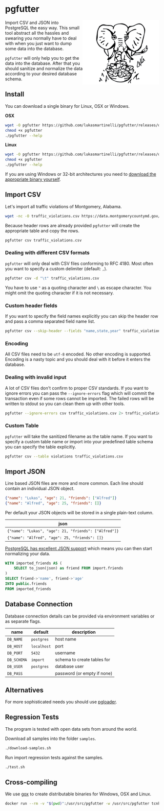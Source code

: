 # pgfutter

<img align="right" alt="elephant" src="elephant.jpg" />

Import CSV and JSON into PostgreSQL the easy way.
This small tool abstract all the hassles and swearing you normally
have to deal with when you just want to dump some data into the database.

`pgfutter` will only help you to get the data into the database. After that
you should sanitize and normalize the data according to your desired
database schema.

## Install

You can download a single binary for Linux, OSX or Windows.

**OSX**

```bash
wget -O pgfutter https://github.com/lukasmartinelli/pgfutter/releases/download/v0.1-alpha/pgfutter_darwin_amd64
chmod +x pgfutter
./pgfutter --help
```

**Linux**

```bash
wget -O pgfutter https://github.com/lukasmartinelli/pgfutter/releases/download/v0.1-alpha/pgfutter_linux_amd64
chmod +x pgfutter
./pgfutter --help
```

If you are using Windows or 32-bit architectures you need to [download the appropriate binary
yourself](https://github.com/lukasmartinelli/pgfutter/releases/latest).

## Import CSV

Let's import all traffic violations of Montgomery, Alabama.

```bash
wget -nc -O traffic_violations.csv https://data.montgomerycountymd.gov/api/views/4mse-ku6q/rows.csv
```

Because header rows are already provided `pgfutter` will create the appropriate
table and copy the rows.

```bash
pgfutter csv traffic_violations.csv
```

### Dealing with different CSV formats

`pgfutter` will only deal with CSV files conforming to RFC 4180.
Most often you want to specify a custom delimiter (default: `,`).

```bash
pgfutter csv -d "\t" traffic_violations.csv
```

You have to use `"` as a quoting character and `\` as escape character.
You might omit the quoting character if it is not necessary.

### Custom header fields

If you want to specify the field names explicitly you can
skip the header row and pass a comma separated field name list.

```bash
pgfutter csv --skip-header --fields "name,state,year" traffic_violations.csv
```

### Encoding

All CSV files need to be `utf-8` encoded. No other encoding is supported.
Encoding is a nasty topic and you should deal with it before it enters
the database.

### Dealing with invalid input

A lot of CSV files don't confirm to proper CSV standards. If you want
to ignore errors you can pass the `--ignore-errors` flag which will
commit the transaction even if some rows cannot be imported.
The failed rows will be written to stdout so you can clean them up with other tools.

```bash
pgfutter --ignore-errors csv traffic_violations.csv 2> traffic_violations_errors.csv
```

### Custom Table

`pgfutter` will take the sanitized filename as the table name. If you want to specify a custom table name or import into your predefined table schema you can specify the table explicitly.

```bash
pgfutter csv --table violations traffic_violations.csv
```

## Import JSON

Line based JSON files are more and more common.
Each line should contain an individual JSON object.

```json
{"name": "Lukas", "age": 21, "friends": ["Alfred"]}
{"name": "Alfred", "age": 25, "friends": []}
```

Per default your JSON objects will be stored in a single plain-text column.

json                                                  |
------------------------------------------------------|
`{"name": "Lukas", "age": 21, "friends": ["Alfred"]}` |
`{"name": "Alfred", "age": 25, "friends": []}`        |

[PostgreSQL has excellent JSON support](http://www.postgresql.org/docs/9.3/static/functions-json.html) which means you can then start
normalizing your data.

```sql
WITH imported_friends AS (
    SELECT to_json(json) as friend FROM import.friends
)
SELECT friend->'name', friend->'age'
INTO public.friends
FROM imported_friends
```

## Database Connection

Database connection details can be provided via environment variables
or as separate flags.

name        | default     | description
------------|-------------|------------------------------
`DB_NAME`   | `postgres`  | host name
`DB_HOST`   | `localhost` | port
`DB_PORT`   | `5432`      | username
`DB_SCHEMA` | `import`    | schema to create tables for
`DB_USER`   | `postgres`  | database user
`DB_PASS`   |             | password (or empty if none)

## Alternatives

For more sophisticated needs you should use [pgloader](http://pgloader.io).

## Regression Tests

The program is tested with open data sets from around the world.

Download all samples into the folder `samples`.

```bash
./download-samples.sh
```

Run import regression tests against the samples.

```bash
./test.sh
```

## Cross-compiling

We use [gox](https://github.com/mitchellh/gox) to create distributable
binaries for Windows, OSX and Linux.

```bash
docker run --rm -v "$(pwd)":/usr/src/pgfutter -w /usr/src/pgfutter tcnksm/gox:1.4.2-light
```
